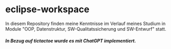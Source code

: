 # eclipse-workspace
In diesem Repository finden meine Kenntnisse im Verlauf meines Studium in Module "OOP, Datenstruktur, SW-Qualitatssicherung und SW-Entwurf" statt.

##### In Bezug auf tictactoe wurde es mit ChatGPT implementiert.
